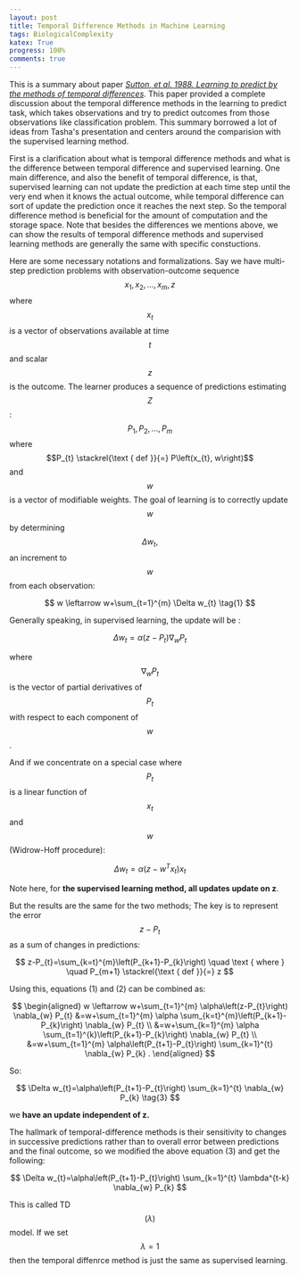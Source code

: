 ```yaml
---
layout: post
title: Temporal Difference Methods in Machine Learning
tags: BiologicalComplexity
katex: True
progress: 100%
comments: true
---
```

This is a summary about paper [*Sutton, et al. 1988. Learning to predict by the methods of temporal differences*](https://link.springer.com/article/10.1023/A:1022633531479). This paper provided a complete discussion about the temporal difference methods in the learning to predict task, which takes observations and try to predict outcomes from those observations like classification problem. This summary borrowed a lot of ideas from Tasha's presentation and centers around the comparision with the supervised learning method.<!--more-->


First is a clarification about what is temporal difference methods and what is the difference between temporal difference and supervised learning. One main difference, and also the benefit of temporal difference, is that, supervised learning can not update the prediction at each time step until the very end when it knows the actual outcome, while temporal difference can sort of update the prediction once it reaches the next step. So the temporal difference method is beneficial for the amount of computation and the storage space. Note that besides the differences we mentions above, we can show the results of temporal difference methods and supervised learning methods are generally the same with specific constuctions. 

Here are some necessary notations and formalizations. Say we have multi-step prediction problems with observation-outcome sequence $$x_{1}, x_{2}, \ldots, x_{m}, z$$ where $$x_{t}$$ is a vector of observations available at time $$t$$ and scalar $$z$$ is the outcome. The learner produces a sequence of predictions estimating $$Z$$: $$P_{1}, P_{2}, \ldots, P_{m}$$ where $$P_{t} \stackrel{\text { def }}{=} P\left(x_{t}, w\right)$$ and $$w$$ is a vector of modifiable weights. The goal of learning is to correctly update $$w$$ by determining $$\Delta w_{t},$$ an increment to $$w$$ from each observation:

$$
w \leftarrow w+\sum_{t=1}^{m} \Delta w_{t} \tag{1}
$$

Generally speaking, in supervised learning, the update will be :

$$
\Delta w_{t}=\alpha\left(z-P_{t}\right) \nabla_{w} P_{t} \tag{2}
$$

where $$\nabla_{w} P_{t}$$ is the vector of partial derivatives of $$P_{t}$$ with respect to each component of $$w$$.

And if we concentrate on a special case where $$P_t$$ is a linear function of $$x_t$$ and $$w$$ (Widrow-Hoff procedure):

$$
\Delta w_{t}=\alpha\left(z-w^{T} x_{t}\right) x_{t}
$$

Note here, for **the supervised learning method, all updates update on z**.

But the results are the same for the two methods; The key is to represent the error $$z-P_t$$ as a sum of changes in predictions:

$$
z-P_{t}=\sum_{k=t}^{m}\left(P_{k+1}-P_{k}\right) \quad \text { where } \quad P_{m+1} \stackrel{\text { def }}{=} z
$$

Using this, equations (1) and (2) can be combined as:

$$
\begin{aligned} w \leftarrow w+\sum_{t=1}^{m} \alpha\left(z-P_{t}\right) \nabla_{w} P_{t} &=w+\sum_{t=1}^{m} \alpha \sum_{k=t}^{m}\left(P_{k+1}-P_{k}\right) \nabla_{w} P_{t} \\ &=w+\sum_{k=1}^{m} \alpha \sum_{t=1}^{k}\left(P_{k+1}-P_{k}\right) \nabla_{w} P_{t} \\ &=w+\sum_{t=1}^{m} \alpha\left(P_{t+1}-P_{t}\right) \sum_{k=1}^{t} \nabla_{w} P_{k} . \end{aligned}
$$

So:

$$
\Delta w_{t}=\alpha\left(P_{t+1}-P_{t}\right) \sum_{k=1}^{t} \nabla_{w} P_{k} \tag{3}
$$

we **have an update independent of z.**  

The hallmark of temporal-difference methods is their sensitivity to changes in successive predictions rather than to overall error between predictions and the final outcome, so we modified the above equation (3) and get the following:

$$
\Delta w_{t}=\alpha\left(P_{t+1}-P_{t}\right) \sum_{k=1}^{t} \lambda^{t-k} \nabla_{w} P_{k}
$$

This is called TD$$(\lambda)$$ model. If we set $$\lambda =1$$ then the temporal diffenrce method is just the same as supervised learning.













